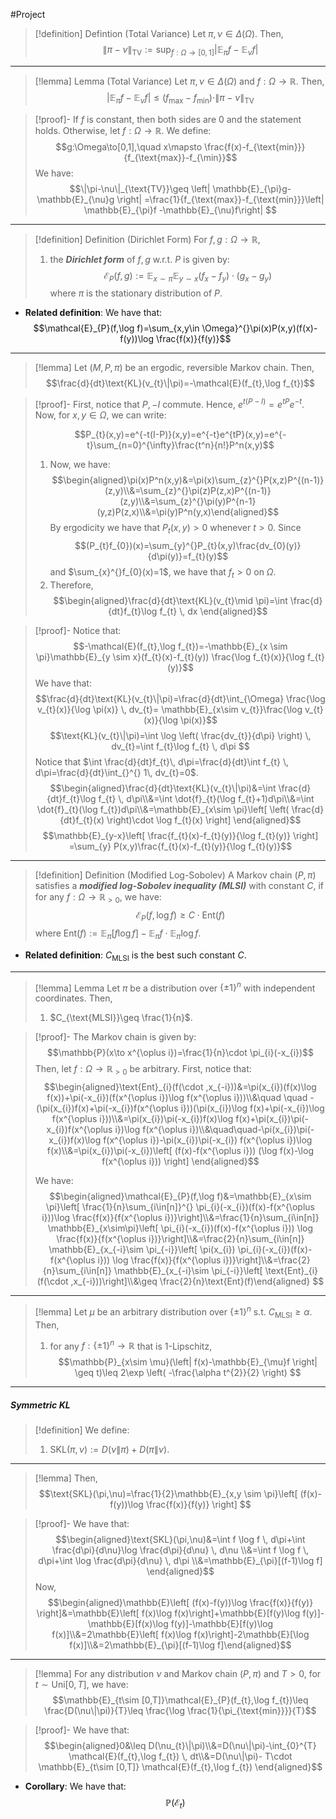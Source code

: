 #Project 

> [!definition] Defintion (Total Variance)
> Let $\pi,\nu\in \Delta(\Omega)$. Then, $$\|\pi-\nu\|_{\text{TV}}:=\sup_{f:\Omega \to[0,1]}\left| \mathbb{E}_{\pi}f-\mathbb{E}_{\nu}f \right| $$
---

> [!lemma] Lemma (Total Variance)
> Let $\pi,\nu\in \Delta(\Omega)$ and $f:\Omega\to \mathbb{R}$. Then, $$\left| \mathbb{E}_{\pi}f-\mathbb{E}_{\nu}f \right| \leq (f_{\max}-f_{\min})\cdot  \|\pi-\nu\|_{\text{TV}}$$

> [!proof]-
> If $f$ is constant, then both sides are 0 and the statement holds. 
> Otherwise, let $f:\Omega\to \mathbb{R}$. We define: $$g:\Omega\to[0,1],\quad x\mapsto \frac{f(x)-f_{\text{min}}}{f_{\text{max}}-f_{\min}}$$
> We have: $$\|\pi-\nu\|_{\text{TV}}\geq  \left| \mathbb{E}_{\pi}g-\mathbb{E}_{\nu}g \right| =\frac{1}{f_{\text{max}}-f_{\text{min}}}\left| \mathbb{E}_{\pi}f -\mathbb{E}_{\nu}f\right| $$

---
> [!definition] Definition (Dirichlet Form)
> For $f,g:\Omega\to \mathbb{R}$, 
> 1. the ***Dirichlet form*** of $f,g$ w.r.t. $P$ is given by: $$\mathcal{E}_{P}(f,g):=\mathbb{E}_{x\sim \pi}\mathbb{E}_{y\sim x}(f_{x}-f_{y})\cdot (g_{x}-g_{y})$$
> 	where $\pi$ is the stationary distribution of $P$.

- **Related definition**: We have that:
  $$\mathcal{E}_{P}(f,\log f)=\sum_{x,y\in \Omega}^{}\pi(x)P(x,y)(f(x)-f(y))\log \frac{f(x)}{f(y)}$$

---
> [!lemma] 
> Let $(M,P,\pi)$ be an ergodic, reversible Markov chain. Then, $$\frac{d}{dt}\text{KL}(v_{t}\|\pi)=-\mathcal{E}(f_{t},\log f_{t})$$

> [!proof]-
> First, notice that $P,-I$ commute. Hence,  $e^{t(P-I)}=e^{tP}e^{-t}$. Now, for $x,y\in \Omega$, we can write:
> 
> $$P_{t}(x,y)=e^{-t(I-P)}(x,y)=e^{-t}e^{tP}(x,y)=e^{-t}\sum_{n=0}^{\infty}\frac{t^n}{n!}P^n(x,y)$$
> 1. Now, we have: $$\begin{aligned}\pi(x)P^n(x,y)&=\pi(x)\sum_{z}^{}P(x,z)P^{(n-1)}(z,y)\\&=\sum_{z}^{}\pi(z)P(z,x)P^{(n-1)}(z,y)\\&=\sum_{z}^{}\pi(y)P^{n-1}(y,z)P(z,x)\\&=\pi(y)P^n(y,x)\end{aligned}$$By ergodicity we have that $P_{t}(x,y)>0$ whenever $t>0$. Since $$(P_{t}f_{0})(x)=\sum_{y}^{}P_{t}(x,y)\frac{dv_{0}(y)}{d\pi(y)}=f_{t}(y)$$and $\sum_{x}^{}f_{0}(x)=1$, we have that $f_{t}>0$ on $\Omega$.
> 2. Therefore, $$\begin{aligned}\frac{d}{dt}\text{KL}(v_{t}\mid \pi)=\int \frac{d}{dt}f_{t}\log f_{t}  \, dx \end{aligned}$$

> [!proof]-
> Notice that: $$-\mathcal{E}(f_{t},\log f_{t})=-\mathbb{E}_{x \sim \pi}\mathbb{E}_{y \sim x}(f_{t}(x)-f_{t}(y)) \frac{\log f_{t}(x)}{\log f_{t}(y)}$$
> We have that: $$\frac{d}{dt}\text{KL}(v_{t}\|\pi)=\frac{d}{dt}\int_{\Omega} \frac{\log v_{t}(x)}{\log \pi(x)} \, dv_{t}= \mathbb{E}_{x\sim v_{t}}\frac{\log v_{t}(x)}{\log \pi(x)}$$
> $$\text{KL}(v_{t}\|\pi)=\int \log \left( \frac{dv_{t}}{d\pi} \right)  \, dv_{t}=\int f_{t}\log f_{t} \, d\pi  $$Notice that $\int \frac{d}{dt}f_{t}\, d\pi=\frac{d}{dt}\int f_{t}  \, d\pi=\frac{d}{dt}\int_{}^{}  1\, dv_{t}=0$.$$\begin{aligned}\frac{d}{dt}\text{KL}(v_{t}\|\pi)&=\int \frac{d}{dt}f_{t}\log f_{t} \, d\pi\\&=\int  \dot{f}_{t}(\log f_{t}+1)d\pi\\&=\int  \dot{f}_{t}(\log f_{t})d\pi\\&=\mathbb{E}_{x\sim \pi}\left[ \left( \frac{d}{dt}f_{t}(x) \right)\cdot  \log f_{t}(x) \right] \end{aligned}$$
> $$\mathbb{E}_{y-x}\left[ \frac{f_{t}(x)-f_{t}(y)}{\log f_{t}(y)} \right] =\sum_{y} P(x,y)\frac{f_{t}(x)-f_{t}(y)}{\log f_{t}(y)}$$

---
> [!definition] Definition (Modified Log-Sobolev)
> A Markov chain $(P,\pi)$ satisfies a ***modified log-Sobolev inequality (MLSI)*** with constant $C$, if for any $f:\Omega\to \mathbb{R}_{> 0}$, we have: $$\mathcal{E}_{P}(f,\log f)\geq C \cdot \text{Ent}(f)$$where $\text{Ent}(f):=\mathbb{E}_{\pi}[f \log f]-\mathbb{E}_{\pi}f \cdot\mathbb{E}_{\pi}\log f$. 
- **Related definition**: $C_{\text{MLSI}}$ is the best such constant $C$.
---
> [!lemma] Lemma
> Let $\pi$ be a distribution over $\{ \pm 1 \}^n$ with independent coordinates. Then,
> 1. $C_{\text{MLSI}}\geq \frac{1}{n}$.

> [!proof]-
> The Markov chain is given by: $$\mathbb{P}(x\to x^{\oplus  i})=\frac{1}{n}\cdot \pi_{i}(-x_{i})$$Then, let $f:\Omega\to \mathbb{R}_{> 0}$ be arbitrary. 
> First, notice that: $$\begin{aligned}\text{Ent}_{i}(f(\cdot ,x_{-i}))&=\pi(x_{i})(f(x)\log f(x))+\pi(-x_{i})(f(x^{\oplus  i})\log f(x^{\oplus  i}))\\&\quad \quad -(\pi(x_{i})f(x)+\pi(-x_{i})f(x^{\oplus  i}))(\pi(x_{i})\log f(x)+\pi(-x_{i})\log f(x^{\oplus  i}))\\&=\pi(x_{i})\pi(-x_{i})f(x)\log f(x)+\pi(x_{i})\pi(-x_{i})f(x^{\oplus i})\log f(x^{\oplus i})\\&\quad\quad-\pi(x_{i})\pi(-x_{i})f(x)\log f(x^{\oplus  i})-\pi(x_{i})\pi(-x_{i}) f(x^{\oplus  i})\log f(x)\\&=\pi(x_{i})\pi(-x_{i})\left[ (f(x)-f(x^{\oplus i})) (\log f(x)-\log f(x^{\oplus i})) \right] \end{aligned}$$
> 
> We have: $$\begin{aligned}\mathcal{E}_{P}(f,\log f)&=\mathbb{E}_{x\sim \pi}\left[ \frac{1}{n}\sum_{i\in[n]}^{} \pi_{i}(-x_{i})(f(x)-f(x^{\oplus i}))\log \frac{f(x)}{f(x^{\oplus  i})}\right]\\&=\frac{1}{n}\sum_{i\in[n]} \mathbb{E}_{x\sim\pi}\left[ \pi_{i}(-x_{i})(f(x)-f(x^{\oplus  i})) \log \frac{f(x)}{f(x^{\oplus  i})}\right]\\&=\frac{2}{n}\sum_{i\in[n]} \mathbb{E}_{x_{-i}\sim \pi_{-i}}\left[  \pi(x_{i})  \pi_{i}(-x_{i})(f(x)-f(x^{\oplus  i})) \log \frac{f(x)}{f(x^{\oplus  i})}\right]\\&=\frac{2}{n}\sum_{i\in[n]} \mathbb{E}_{x_{-i}\sim \pi_{-i}}\left[  \text{Ent}_{i}(f(\cdot ,x_{-i}))\right]\\&\geq \frac{2}{n}\text{Ent}(f)\end{aligned} $$

---
> [!lemma] 
> Let $\mu$ be an arbitrary distribution over $\{ \pm 1 \}^n$ s.t. $C_{\text{MLSI}}\geq \alpha$. Then, 
> 1. for any $f:\{ \pm 1 \}^n\to \mathbb{R}$ that is $1$-Lipschitz, $$\mathbb{P}_{x\sim \mu}(\left| f(x)-\mathbb{E}_{\mu}f \right| \geq t)\leq 2\exp \left( -\frac{\alpha t^{2}}{2} \right) $$
---
##### Symmetric KL
> [!definition] 
> We define: 
> 1. $\text{SKL}(\pi,\nu):=D(\nu\|\pi)+D(\pi\|\nu)$. 
---
> [!lemma] 
> Then, 
> $$\text{SKL}(\pi,\nu)=\frac{1}{2}\mathbb{E}_{x,y \sim \pi}\left[ (f(x)-f(y))\log \frac{f(x)}{f(y)} \right] $$

> [!proof]-
> We have that: $$\begin{aligned}\text{SKL}(\pi,\nu)&=\int f \log f \, d\pi+\int \frac{d\pi}{d\nu}\log \frac{d\pi}{d\nu} \, d\nu \\&=\int f \log f \, d\pi+\int \log \frac{d\pi}{d\nu} \, d\pi \\&=\mathbb{E}_{\pi}[(f-1)\log f] \end{aligned}$$Now, $$\begin{aligned}\mathbb{E}\left[ (f(x)-f(y))\log \frac{f(x)}{f(y)} \right]&=\mathbb{E}\left[ f(x)\log f(x)\right]+\mathbb{E}[f(y)\log f(y)]-\mathbb{E}[f(x)\log f(y)]-\mathbb{E}[f(y)\log f(x)]\\&=2\mathbb{E}\left[ f(x)\log f(x)\right]-2\mathbb{E}[\log f(x)]\\&=2\mathbb{E}_{\pi}[(f-1)\log f]\end{aligned}$$

---
> [!lemma] 
> For any distribution $\nu$ and Markov chain $(P,\pi)$ and $T> 0$, for $t \sim \text{Uni}[0,T]$, we have: $$\mathbb{E}_{t\sim [0,T]}\mathcal{E}_{P}(f_{t},\log f_{t})\leq \frac{D(\nu\|\pi)}{T}\leq \frac{\log \frac{1}{\pi_{\text{min}}}}{T}$$

> [!proof]-
> We have that: $$\begin{aligned}0&\leq D(\nu_{t}\|\pi)\\&=D(\nu\|\pi)-\int_{0}^{T} \mathcal{E}(f_{t},\log f_{t}) \, dt\\&=D(\nu\|\pi)- T\cdot \mathbb{E}_{t\sim [0,T]} \mathcal{E}(f_{t},\log f_{t}) \end{aligned}$$

- **Corollary**: We have that: $$\mathbb{P}(\mathcal{E}_{t})$$
